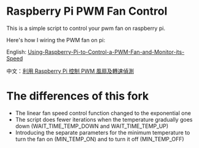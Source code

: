 # Raspberry Pi PWM Fan Control

This is a simple script to control your pwm fan on raspberry pi.

Here's how I wiring the PWM fan on pi:

English: [Using-Raspberry-Pi-to-Control-a-PWM-Fan-and-Monitor-its-Speed](https://blog.driftking.tw/en/2019/11/Using-Raspberry-Pi-to-Control-a-PWM-Fan-and-Monitor-its-Speed/)

中文：[利用 Raspberry Pi 控制 PWM 風扇及轉速偵測](https://blog.driftking.tw/2019/11/Using-Raspberry-Pi-to-Control-a-PWM-Fan-and-Monitor-its-Speed/)

# The differences of this fork

* The linear fan speed control function changed to the exponential one
* The script does fewer iterations when the temperature gradually goes down (WAIT_TIME_TEMP_DOWN and WAIT_TIME_TEMP_UP)
* Introducing the separate parameters for the minimum temperature to turn the fan on (MIN_TEMP_ON) and to turn it off (MIN_TEMP_OFF)
